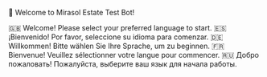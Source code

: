 👋 Welcome to Mirasol Estate Test Bot!

🇬🇧 Welcome! Please select your preferred language to start.
🇪🇸 ¡Bienvenido! Por favor, seleccione su idioma para comenzar.
🇩🇪 Willkommen! Bitte wählen Sie Ihre Sprache, um zu beginnen.
🇫🇷 Bienvenue! Veuillez sélectionner votre langue pour commencer.
🇷🇺 Добро пожаловать! Пожалуйста, выберите ваш язык для начала работы. 